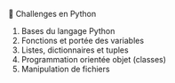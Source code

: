 🧩 Challenges en Python

1. Bases du langage Python
2. Fonctions et portée des variables
3. Listes, dictionnaires et tuples
4. Programmation orientée objet (classes)
5. Manipulation de fichiers
